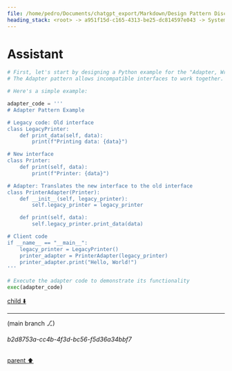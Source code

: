 ```yaml
---
file: /home/pedro/Documents/chatgpt_export/Markdown/Design Pattern Discussion.md
heading_stack: <root> -> a951f15d-c165-4313-be25-dc814597e043 -> System -> 03985b6c-29ae-41b6-92e5-e42d445643dd -> System -> aaa24614-b737-4538-9e3c-c9866b7ef27a -> User -> b7a138d2-d995-484d-a7ba-5203e4b28814 -> Assistant -> Creational Patterns -> Structural Patterns -> Behavioral Patterns -> Concurrency Patterns -> aaa2f43a-3d05-441d-80ca-0a9a313b65a8 -> User -> d289c4b5-36bb-4465-aa3f-5cd47e95991f -> Assistant -> Creational Patterns -> Structural Patterns -> Behavioral Patterns -> Concurrency Patterns -> aaa29dee-8fd3-4d44-a20c-c36f02d3a175 -> User -> 09014738-0c00-4dab-a4ae-d1872f0080b1 -> Assistant -> 5d3d8756-6bd1-4dcf-b2de-8b2ef066fb64 -> Tool -> efc8deff-98ac-41b7-ba8e-60b6548bd963 -> Assistant -> a49a5adc-934b-4dc5-b48d-15b504ff4288 -> Tool -> 9c24f48a-b39a-4a26-85fd-9f98c307ec9c -> Assistant -> b3e93598-998a-46b2-838b-c4ab2193d7c9 -> Tool -> 6ef768c1-e73a-433c-a87a-7e336396cb9d -> Assistant -> a8653526-0394-48ab-bfac-fe451bd392e5 -> Tool -> a5d4bfaf-6013-4dea-aca1-dda599f5b419 -> Assistant -> aaa2a109-704d-4350-94ce-637961734b17 -> User -> b84da606-881d-43ce-a0d1-7590163ed1ec -> Assistant -> 924c8ac1-8952-4233-a84d-bf96e6400722 -> Tool -> b55165b8-eb55-4a7f-9038-1695eaf336e4 -> Assistant -> 0d772ede-c89b-4859-827e-29705a8f8aee -> Tool -> 6c4f2129-7c1b-4123-850e-67f380613758 -> Assistant -> 7f9b6325-0762-4ed0-be57-f8805d074c8b -> Tool -> c18a3e91-58ab-464e-a34a-4918565ab3f8 -> Assistant -> 670ed0ef-91b2-43d4-abdf-9b54194fdf8e -> Tool -> 849fbbb3-a97c-41df-a5f7-95f59141ac59 -> Assistant -> 3cd26600-f018-49bc-87c9-84287e3d6320 -> Tool -> b7b13e21-473b-4af7-811c-6b5f86114848 -> Assistant -> aaa27da5-7f82-4e7c-87eb-6c44c4498cef -> User -> 3a23272b-cccd-4b90-b29f-675bda596df6 -> Assistant -> aaa2a770-19dd-4cf5-82cb-15d50c1708a3 -> User -> 6b195991-14c8-49cf-bd35-3919c74a76d2 -> Assistant -> aaa21f9c-8ad4-46b1-a39f-7d8f08e8f40a -> User -> d08b2a5e-66f1-48c4-a233-2ee3719c3c03 -> Assistant
---
```

# Assistant

```python
# First, let's start by designing a Python example for the "Adapter, Wrapper, or Translator" pattern.
# The Adapter pattern allows incompatible interfaces to work together.

# Here's a simple example:

adapter_code = '''
# Adapter Pattern Example

# Legacy code: Old interface
class LegacyPrinter:
    def print_data(self, data):
        print(f"Printing data: {data}")

# New interface
class Printer:
    def print(self, data):
        print(f"Printer: {data}")

# Adapter: Translates the new interface to the old interface
class PrinterAdapter(Printer):
    def __init__(self, legacy_printer):
        self.legacy_printer = legacy_printer

    def print(self, data):
        self.legacy_printer.print_data(data)

# Client code
if __name__ == "__main__":
    legacy_printer = LegacyPrinter()
    printer_adapter = PrinterAdapter(legacy_printer)
    printer_adapter.print("Hello, World!")
'''

# Execute the adapter code to demonstrate its functionality
exec(adapter_code)
```

[child ⬇️](#b2d8753a-cc4b-4f3d-bc56-f5d36a34bbf7)

---

(main branch ⎇)
###### b2d8753a-cc4b-4f3d-bc56-f5d36a34bbf7
[parent ⬆️](#d08b2a5e-66f1-48c4-a233-2ee3719c3c03)
